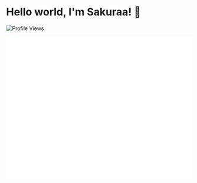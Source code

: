 # Hello world, I'm Sakuraa! 👋
![Profile Views](https://komarev.com/ghpvc/?username=SakuraaDevelopment&style=flat-square&color=orange)

<picture>
  <img src="/github-metrics.svg" alt="Metrics">
</picture>
